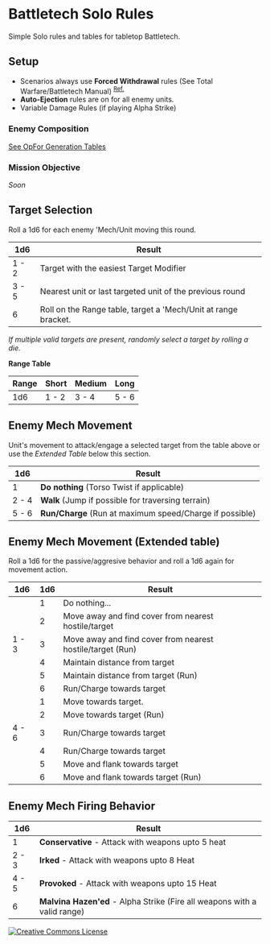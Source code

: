 # Battletech Solo Rules
Simple Solo rules and tables for tabletop Battletech.

## Setup

- Scenarios always use **Forced Withdrawal** rules (See Total Warfare/Battletech Manual) <sup>[Ref.](./Reference-HouseRules.md)</sup>
- **Auto-Ejection** rules are on for all enemy units.
- Variable Damage Rules (if playing Alpha Strike)

### Enemy Composition
[See OpFor Generation Tables](./EnemyLanceGeneration.md)

### Mission Objective 

*Soon*

## Target Selection
Roll a 1d6 for each enemy 'Mech/Unit moving this round.

1d6 | Result
--- | ------ 
1 - 2 | Target with the easiest Target Modifier
3 - 5 | Nearest unit or last targeted unit of the previous round
6 | Roll on the Range table, target a 'Mech/Unit at range bracket.

*If multiple valid targets are present, randomly select a target by rolling a die.*

**Range Table**

Range | Short | Medium | Long
----- | ----- | ------ | ----
1d6 | 1 - 2 | 3 - 4 | 5 - 6

## Enemy Mech Movement

Unit's movement to attack/engage a selected target from the table above or use 
the *Extended Table* below this section.

1d6 | Result
--- | ------
1 | **Do nothing** (Torso Twist if applicable)
2 - 4 | **Walk** (Jump if possible for traversing terrain)
5 - 6 | **Run/Charge** (Run at maximum speed/Charge if possible)


## Enemy Mech Movement (Extended table)

Roll a 1d6 for the passive/aggresive behavior and roll a 1d6 again for movement action.

 1d6| 1d6 | Result
--- | --- | ------
&nbsp; | 1 | Do nothing...
&nbsp; | 2 | Move away and find cover from nearest hostile/target
1 - 3 | 3 | Move away and find cover from nearest hostile/target (Run)
&nbsp; | 4 | Maintain distance from target
&nbsp; | 5 | Maintain distance from target (Run)
&nbsp; | 6 | Run/Charge towards target 
&nbsp; | 1 | Move towards target.
&nbsp; | 2 | Move towards target (Run)
4 - 6 | 3 | Run/Charge towards target
&nbsp; | 4 | Run/Charge towards target
&nbsp; | 5 | Move and flank towards target
&nbsp; | 6 | Move and flank towards target (Run)


## Enemy Mech Firing Behavior

1d6 | Result
--- | ------
1 | **Conservative** - Attack with weapons upto 5 heat
2 - 3 | **Irked** - Attack with weapons upto 8 Heat
4 - 5 | **Provoked** - Attack with weapons upto 15 Heat
6 | **Malvina Hazen'ed** - Alpha Strike (Fire all weapons with a valid range)
  


<a rel="license" href="http://creativecommons.org/licenses/by-nc-sa/4.0/"><img alt="Creative Commons License" style="border-width:0" src="https://i.creativecommons.org/l/by-nc-sa/4.0/80x15.png" /></a>